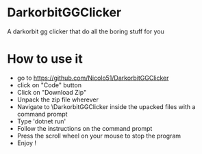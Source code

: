 # DarkorbitGGClicker
A  darkorbit gg clicker that do all the boring stuff for you

# How to use it 

- go to https://github.com/Nicolo51/DarkorbitGGClicker
- click on "Code" button
- Click on "Download Zip"
- Unpack the zip file wherever
- Navigate to \DarkorbitGGClicker inside the upacked files with a command prompt  
- Type 'dotnet run'
- Follow the instructions on the command prompt 
- Press the scroll wheel on your mouse to stop the program 
- Enjoy !
